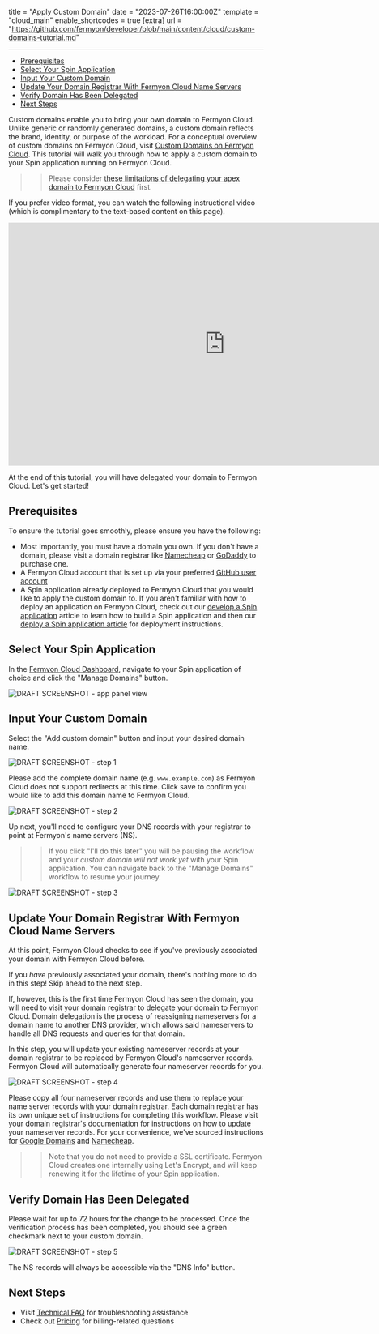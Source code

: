 title = "Apply Custom Domain"
date = "2023-07-26T16:00:00Z"
template = "cloud_main"
enable_shortcodes = true
[extra]
url = "https://github.com/fermyon/developer/blob/main/content/cloud/custom-domains-tutorial.md"

---

- [Prerequisites](#prerequisites)
- [Select Your Spin Application](#select-your-spin-application)
- [Input Your Custom Domain](#input-your-custom-domain)
- [Update Your Domain Registrar With Fermyon Cloud Name Servers](#update-your-domain-registrar-with-fermyon-cloud-name-servers)
- [Verify Domain Has Been Delegated](#verify-domain-has-been-delegated)
- [Next Steps](#next-steps)

Custom domains enable you to bring your own domain to Fermyon Cloud.  Unlike generic or randomly generated domains, a custom domain reflects the brand, identity, or purpose of the workload. For a conceptual overview of custom domains on Fermyon Cloud, visit [Custom Domains on Fermyon Cloud](./custom-domain.md). This tutorial will walk you through how to apply a custom domain to your Spin application running on Fermyon Cloud. 

>> Please consider [these limitations of delegating your apex domain to Fermyon Cloud](./faq.md#custom-domains-limitations) first. 

If you prefer video format, you can watch the following instructional video (which is complimentary to the text-based content on this page).

<iframe width="854" height="480" src="https://www.youtube.com/embed/TfOPcGMj7Q0" title="YouTube video player" frameborder="0" allow="accelerometer; autoplay; clipboard-write; encrypted-media; gyroscope; picture-in-picture; web-share" allowfullscreen></iframe>

At the end of this tutorial, you will have delegated your domain to Fermyon Cloud. Let's get started!

## Prerequisites

To ensure the tutorial goes smoothly, please ensure you have the following: 

* Most importantly, you must have a domain you own. If you don't have a domain, please visit a domain registrar like [Namecheap](https://www.namecheap.com/) or [GoDaddy](https://www.godaddy.com/) to purchase one. 
* A Fermyon Cloud account that is set up via your preferred [GitHub user account](https://docs.github.com/account-and-profile/setting-up-and-managing-your-personal-account-on-github/managing-email-preferences/remembering-your-github-username-or-email)
* A Spin application already deployed to Fermyon Cloud that you would like to apply the custom domain to. If you aren't familiar with how to deploy an application on Fermyon Cloud, check out our [develop a Spin application](./develop.md) article to learn how to build a Spin application and then our [deploy a Spin application article](./deploy.md) for deployment instructions. 

## Select Your Spin Application

In the [Fermyon Cloud Dashboard](https://cloud.fermyon.com), navigate to your Spin application of choice and click the "Manage Domains" button.

![DRAFT SCREENSHOT - app panel view](/static/image/custom-domains/app-panel-view.png)

## Input Your Custom Domain

Select the "Add custom domain" button and input your desired domain name. 

![DRAFT SCREENSHOT - step 1](/static/image/custom-domains/Step-1.png)

Please add the complete domain name (e.g. `www.example.com`) as Fermyon Cloud does not support redirects at this time. Click save to confirm you would like to add this domain name to Fermyon Cloud.

![DRAFT SCREENSHOT - step 2](/static/image/custom-domains/Step-2.png)

Up next, you'll need to configure your DNS records with your registrar to point at Fermyon's name servers (NS). 

>>If you click "I'll do this later" you will be pausing the workflow and your *custom domain will not work yet* with your Spin application. You can navigate back to the "Manage Domains" workflow to resume your journey. 

![DRAFT SCREENSHOT - step 3](/static/image/custom-domains/Step-3.png)

## Update Your Domain Registrar With Fermyon Cloud Name Servers

At this point, Fermyon Cloud checks to see if you've previously associated your domain with Fermyon Cloud before.

If you _have_ previously associated your domain, there's nothing more to do in this step!  Skip ahead to the next step.

If, however, this is the first time Fermyon Cloud has seen the domain, you will need to visit your domain registrar to delegate your domain to Fermyon Cloud. Domain delegation is the process of reassigning nameservers for a domain name to another DNS provider, which allows said nameservers to handle all DNS requests and queries for that domain. 

In this step, you will update your existing nameserver records at your domain registrar to be replaced by Fermyon Cloud's nameserver records. Fermyon Cloud will automatically generate four nameserver records for you. 

![DRAFT SCREENSHOT - step 4](/static/image/custom-domains/Step-4.png)

Please copy all four nameserver records and use them to replace your name server records with your domain registrar. Each domain registrar has its own unique set of instructions for completing this workflow. Please visit your domain registrar's documentation for instructions on how to update your nameserver records. For your convenience, we've sourced instructions for [Google Domains](https://support.google.com/domains/answer/3290309?hl=en#) and [Namecheap](https://www.namecheap.com/support/knowledgebase/article.aspx/767/10/how-to-change-dns-for-a-domain/).

>> Note that you do not need to provide a SSL certificate. Fermyon Cloud creates one internally using Let's Encrypt, and will keep renewing it for the lifetime of your Spin application. 

## Verify Domain Has Been Delegated

Please wait for up to 72 hours for the change to be processed. Once the verification process has been completed, you should see a green checkmark next to your custom domain. 

![DRAFT SCREENSHOT - step 5](/static/image/custom-domains/Step-5.png)

The NS records will always be accessible via the "DNS Info" button. 

## Next Steps

* Visit [Technical FAQ](./faq.md) for troubleshooting assistance
* Check out [Pricing](./pricing-and-billing.md) for billing-related questions
